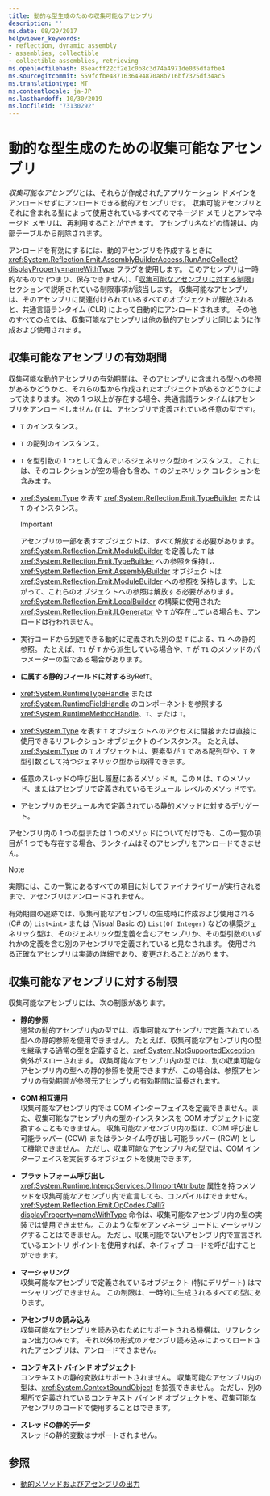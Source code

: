 ```yaml
---
title: 動的な型生成のための収集可能なアセンブリ
description: ''
ms.date: 08/29/2017
helpviewer_keywords:
- reflection, dynamic assembly
- assemblies, collectible
- collectible assemblies, retrieving
ms.openlocfilehash: 85eacff22cf2e1c0b8c3d74a4971de035dfafbe4
ms.sourcegitcommit: 559fcfbe4871636494870a8b716bf7325df34ac5
ms.translationtype: MT
ms.contentlocale: ja-JP
ms.lasthandoff: 10/30/2019
ms.locfileid: "73130292"
---
```

# <a name="collectible-assemblies-for-dynamic-type-generation"></a>動的な型生成のための収集可能なアセンブリ

*収集可能なアセンブリ*とは、それらが作成されたアプリケーション ドメインをアンロードせずにアンロードできる動的アセンブリです。 収集可能アセンブリとそれに含まれる型によって使用されているすべてのマネージド メモリとアンマネージド メモリは、再利用することができます。 アセンブリ名などの情報は、内部テーブルから削除されます。

アンロードを有効にするには、動的アセンブリを作成するときに <xref:System.Reflection.Emit.AssemblyBuilderAccess.RunAndCollect?displayProperty=nameWithType> フラグを使用します。 このアセンブリは一時的なもので (つまり、保存できません)、「[収集可能なアセンブリに対する制限](#restrictions-on-collectible-assemblies)」セクションで説明されている制限事項が該当します。 収集可能なアセンブリは、そのアセンブリに関連付けられているすべてのオブジェクトが解放されると、共通言語ランタイム (CLR) によって自動的にアンロードされます。 その他のすべての点では、収集可能なアセンブリは他の動的アセンブリと同じように作成および使用されます。

## <a name="lifetime-of-collectible-assemblies"></a>収集可能なアセンブリの有効期間

収集可能な動的アセンブリの有効期間は、そのアセンブリに含まれる型への参照があるかどうかと、それらの型から作成されたオブジェクトがあるかどうかによって決まります。 次の 1 つ以上が存在する場合、共通言語ランタイムはアセンブリをアンロードしません (`T` は、アセンブリで定義されている任意の型です)。 

- `T` のインスタンス。

- `T` の配列のインスタンス。
 
- `T` を型引数の 1 つとして含んでいるジェネリック型のインスタンス。 これには、そのコレクションが空の場合も含め、`T` のジェネリック コレクションを含みます。

- <xref:System.Type> を表す <xref:System.Reflection.Emit.TypeBuilder> または `T` のインスタンス。 

   > [!IMPORTANT]
   > アセンブリの一部を表すオブジェクトは、すべて解放する必要があります。 <xref:System.Reflection.Emit.ModuleBuilder> を定義した `T` は <xref:System.Reflection.Emit.TypeBuilder> への参照を保持し、<xref:System.Reflection.Emit.AssemblyBuilder> オブジェクトは <xref:System.Reflection.Emit.ModuleBuilder> への参照を保持します。したがって、これらのオブジェクトへの参照は解放する必要があります。 <xref:System.Reflection.Emit.LocalBuilder> の構築に使用された <xref:System.Reflection.Emit.ILGenerator> や `T` が存在している場合も、アンロードは行われません。

- 実行コードから到達できる動的に定義された別の型 `T` による、`T1` への静的参照。 たとえば、`T1` が `T` から派生している場合や、`T` が `T1` のメソッドのパラメーターの型である場合があります。
 
- **に属する静的フィールドに対する**ByRef`T`。

- <xref:System.RuntimeTypeHandle> または <xref:System.RuntimeFieldHandle> のコンポーネントを参照する <xref:System.RuntimeMethodHandle>、`T`、または `T`。

- <xref:System.Type> を表す `T` オブジェクトへのアクセスに間接または直接に使用できるリフレクション オブジェクトのインスタンス。 たとえば、<xref:System.Type> の `T` オブジェクトは、要素型が `T` である配列型や、`T` を型引数として持つジェネリック型から取得できます。 

- 任意のスレッドの呼び出し履歴にあるメソッド `M`。この `M` は、`T` のメソッド、またはアセンブリで定義されているモジュール レベルのメソッドです。

- アセンブリのモジュール内で定義されている静的メソッドに対するデリゲート。

アセンブリ内の 1 つの型または 1 つのメソッドについてだけでも、この一覧の項目が 1 つでも存在する場合、ランタイムはそのアセンブリをアンロードできません。

> [!NOTE]
> 実際には、この一覧にあるすべての項目に対してファイナライザーが実行されるまで、アセンブリはアンロードされません。

有効期間の追跡では、収集可能なアセンブリの生成時に作成および使用される (C# の) `List<int>` または (Visual Basic の) `List(Of Integer)` などの構築ジェネリック型は、そのジェネリック型定義を含むアセンブリか、その型引数のいずれかの定義を含む別のアセンブリで定義されていると見なされます。 使用される正確なアセンブリは実装の詳細であり、変更されることがあります。
 
## <a name="restrictions-on-collectible-assemblies"></a>収集可能なアセンブリに対する制限

収集可能なアセンブリには、次の制限があります。 

- **静的参照**   
  通常の動的アセンブリ内の型では、収集可能なアセンブリで定義されている型への静的参照を使用できません。 たとえば、収集可能なアセンブリ内の型を継承する通常の型を定義すると、<xref:System.NotSupportedException> 例外がスローされます。 収集可能なアセンブリ内の型では、別の収集可能なアセンブリ内の型への静的参照を使用できますが、この場合は、参照アセンブリの有効期間が参照元アセンブリの有効期間に延長されます。

- **COM 相互運用**   
   収集可能なアセンブリ内では COM インターフェイスを定義できません。また、収集可能なアセンブリ内の型のインスタンスを COM オブジェクトに変換することもできません。 収集可能なアセンブリ内の型は、COM 呼び出し可能ラッパー (CCW) またはランタイム呼び出し可能ラッパー (RCW) として機能できません。 ただし、収集可能なアセンブリ内の型では、COM インターフェイスを実装するオブジェクトを使用できます。

- **プラットフォーム呼び出し**   
   <xref:System.Runtime.InteropServices.DllImportAttribute> 属性を持つメソッドを収集可能なアセンブリ内で宣言しても、コンパイルはできません。 <xref:System.Reflection.Emit.OpCodes.Calli?displayProperty=nameWithType> 命令は、収集可能なアセンブリ内の型の実装では使用できません。このような型をアンマネージ コードにマーシャリングすることはできません。 ただし、収集可能でないアセンブリ内で宣言されているエントリ ポイントを使用すれば、ネイティブ コードを呼び出すことができます。
 
- **マーシャリング**   
   収集可能なアセンブリで定義されているオブジェクト (特にデリゲート) はマーシャリングできません。 この制限は、一時的に生成されるすべての型にあります。

- **アセンブリの読み込み**   
   収集可能なアセンブリを読み込むためにサポートされる機構は、リフレクション出力のみです。 それ以外の形式のアセンブリ読み込みによってロードされたアセンブリは、アンロードできません。
 
- **コンテキスト バインド オブジェクト**    
   コンテキストの静的変数はサポートされません。 収集可能なアセンブリ内の型は、<xref:System.ContextBoundObject> を拡張できません。 ただし、別の場所で定義されているコンテキスト バインド オブジェクトを、収集可能なアセンブリのコードで使用することはできます。

- **スレッドの静的データ**       
   スレッドの静的変数はサポートされません。

## <a name="see-also"></a>参照

- [動的メソッドおよびアセンブリの出力](emitting-dynamic-methods-and-assemblies.md)
